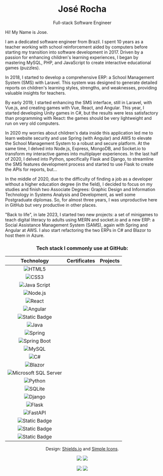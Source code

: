<!-- ![Profile Banner](https://your-image-url.com) -->

<h1 align="center">José Rocha</h1>
<p align="center">Full-stack Software Engineer</p>

Hi! My Name is Jose.

I am a dedicated software engineer from Brazil. I spent 10 years as a teacher working with school reinforcement aided by computers before starting my transition into software development in 2017. Driven by a passion for enhancing children's learning experiences, I began by mastering MySQL, PHP, and JavaScript to create interactive educational games (puzzles).

In 2018, I started to develop a comprehensive ERP: a School Management System (SMS) with Laravel. This system was designed to generate detailed reports on children's learning styles, strengths, and weaknesses, providing valuable insights for teachers.

By early 2019, I started enhancing the SMS interface, still in Laravel, with Vue.js, and creating games with Vue, React, and Angular. This year, I started developing Unity games in C#, but the results were less satisfactory than programming with React: the games should be very lightweight and run on very old computers.

In 2020 my worries about children's data inside this application led me to learn website security and use Spring (with Angular) and AWS to elevate the School Management System to a robust and secure platform. At the same time, I delved into Node.js, Express, MongoDB, and Socket.io to transform my interactive games into multiplayer experiences. In the last half of 2020, I delved into Python, specifically Flask and Django, to streamline the SMS features development process and started to use Flask to create the APIs for reports, but...

In the middle of 2020, due to the difficulty of finding a job as a developer without a higher education degree (in the field), I decided to focus on my studies and finish two Associate Degrees: Graphic Design and Information Technology in Systems Analysis and Development, as well some Postgraduate diplomas. So, for almost three years, I was unproductive here in GitHub but very productive in other places.

"Back to life", in late 2023, I started two new projects: a set of minigames to teach digital literacy to adults using MERN and socket.io and a new ERP: a Social Assistance Management System (SAMS), again with Spring and Angular at AWS. I also start refactoring the two ERPs in C# and Blazor to host them in Azure. 

<h3 align="center">Tech stack I commonly use at GitHub:</h3>

<div align="center">
  
|                                                            **Technology**                                                             | **Certificates** | **Projects** |
| :-----------------------------------------------------------------------------------------------------------------------------------: | :--------------: | :----------: |
|                       ![HTML5](https://img.shields.io/badge/HTML-white?style=flat&logo=HTML5&logoColor=%23E34F26)                     |                  |              |
|                       ![CSS3](https://img.shields.io/badge/CSS3-white?style=flat&logo=css3&logoColor=%231572B6)                       |                  |              |
|              ![Java Script](https://img.shields.io/badge/Java_Script-white?style=flat&logo=javascript&logoColor=%23F7DF1E)            |                  |              |
|                   ![Node.js](https://img.shields.io/badge/Node.js-white?style=flat&logo=node.js&logoColor=%235FA04E)                  |                  |              |
|                      ![React](https://img.shields.io/badge/React-white?style=flat&logo=react&logoColor=%2361DAFB)                     |                  |              |
|                     ![Angular](https://img.shields.io/badge/Angular-white?style=flat&logo=angular&logoColor=red)                      |                  |              |
|                  ![Static Badge](https://img.shields.io/badge/Vue.js-white?style=flat&logo=vue.js&logoColor=%234FC08D)                |                  |              |
|                      ![Java](https://img.shields.io/badge/Java-white?style=flat&logo=openjdk&logoColor=%23000000)                     |                  |              |
|                     ![Spring](https://img.shields.io/badge/Spring-white?style=flat&logo=spring&logoColor=%236DB33F)                   |                  |              |
|              ![Spring Boot](https://img.shields.io/badge/Spring_Boot-white?style=flat&logo=springboot&logoColor=%236DB33F)            |                  |              |
|                      ![MySQL](https://img.shields.io/badge/MySQL-white?style=flat&logo=mysql&logoColor%234479A1)                      |                  |              |
|                         ![C#](https://img.shields.io/badge/C%23-white?style=flat&logo=c%23&logoColor=%23512BD4)                       |                  |              |
|                     ![Blazor](https://img.shields.io/badge/Blazor-white?style=flat&logo=blazor&logoColor=%23512BD4)                   |                  |              |
| ![Microsoft SQL Server](https://img.shields.io/badge/Microsoft_SQL_Server-white?style=flat&logo=microsoftsqlserver&logoColor=%23CC2927)|                  |              |
|                     ![Python](https://img.shields.io/badge/Python-white?style=flat&logo=Python&logoColor=%233776AB)                    |                  |              |
|                     ![SQLite](https://img.shields.io/badge/SQLite-white?style=flat&logo=SQLite&logoColor=%23003B57)                   |                  |              |
|                     ![Django](https://img.shields.io/badge/Django-white?style=flat&logo=django&logoColor=%23092E20)                   |                  |              |
|                      ![Flask](https://img.shields.io/badge/Flask-white?style=flat&logo=flask&logoColor=%23000000)                     |                  |              |
|                   ![FastAPI](https://img.shields.io/badge/FastAPI-white?style=flat&logo=fastapi&logoColor=%23009688)                  |                  |              |
|              ![Static Badge](https://img.shields.io/badge/PostgreSQL-white?style=flat&logo=postgreSQL&logoColor=%234169E1)            |                  |              |
|                    ![Static Badge](https://img.shields.io/badge/PHP-white?style=flat&logo=php&logoColor=%23777BB4)                    |                  |              |
|                ![Static Badge](https://img.shields.io/badge/Laravel-white?style=flat&logo=laravel&logoColor=%23FF2D20)                 |                  |              |

Design: [Shields.io](https://shields.io/badges) and [Simple Icons](https://simpleicons.org/).
</div>

<!--
<h3 align="center">WakaTime</h3>

<p align="center">
  <a href="https://github.com/anuraghazra/github-readme-stats#gh-light-mode-only"><img src="https://github-readme-stats.vercel.app/api/wakatime?username=candidoroch&langs_count=5&range=last_7_days"/></a>
  <a href="https://github.com/anuraghazra/github-readme-stats#gh-dark-mode-only"><img src="https://github-readme-stats.vercel.app/api/wakatime?username=candidoroch&langs_count=5&theme=dark&range=last_7_days"/></a>
</p>
<p align="center">
  <a href="https://wakatime.com/@candidoroch#gh-light-mode-only"><img src="https://wakatime.com/share/@candidoroch/30771b46-9a7e-4154-81a4-a2d562b59c08.svg" /></a>
  <a href="https://wakatime.com/@candidoroch#gh-dark-mode-only"><img src="https://wakatime.com/share/@candidoroch/e6e2d60f-a532-493c-b11f-caec5da73a5d.svg" /></a>
</p>
-->

<p align="center">
  <a href="https://github.com/anuraghazra/github-readme-stats#gh-light-mode-only"><img src="https://github-readme-stats.vercel.app/api?username=jrocha-dev&show_icons=true&count_private=true" /></a>
  <a href="https://github.com/anuraghazra/github-readme-stats#gh-dark-mode-only"><img src="https://github-readme-stats.vercel.app/api?username=jrocha-dev&show_icons=true&count_private=true&theme=dark" /></a>
</p>

<p align="center">
  <a href="https://github.com/anuraghazra/github-readme-stats#gh-light-mode-only"><img src="https://github-readme-stats.vercel.app/api/top-langs/?username=jrocha-dev&layout=compact&langs_count=8" /></a>
  <a href="https://github.com/anuraghazra/github-readme-stats#gh-dark-mode-only"><img src="https://github-readme-stats.vercel.app/api/top-langs/?username=jrocha-dev&layout=compact&langs_count=8&theme=dark" /></a>
</p>

<!--
[![Top Langs](https://github-readme-stats.vercel.app/api/top-langs/?username=jrocha-dev&layout=donut)](https://github.com/anuraghazra/github-readme-stats)
-->

